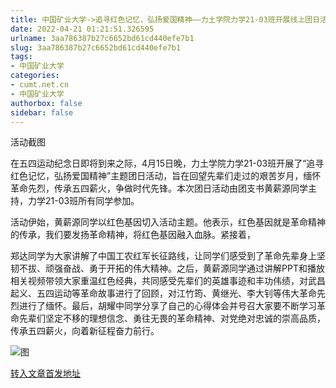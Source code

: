 ```yaml
---
title: 中国矿业大学->追寻红色记忆，弘扬爱国精神——力土学院力学21-03班开展线上团日活动 | cumt.net.cn
date: 2022-04-21 01:21:51.326595
urlname: 3aa786387b27c6652bd61cd440efe7b1
slug: 3aa786387b27c6652bd61cd440efe7b1
tags: 
- 中国矿业大学
categories:
- cumt.net.cn
- 中国矿业大学
authorbox: false
sidebar: false
---
```

活动截图

在五四运动纪念日即将到来之际，4月15日晚，力土学院力学21-03班开展了“追寻红色记忆，弘扬爱国精神”主题团日活动，旨在回望先辈们走过的艰苦岁月，缅怀革命先烈，传承五四薪火，争做时代先锋。本次团日活动由团支书黄薪源同学主持，力学21-03班所有同学参加。

活动伊始，黄薪源同学以红色基因切入活动主题。他表示，红色基因就是革命精神的传承，我们要发扬革命精神，将红色基因融入血脉。紧接着，
<!--more-->
郑达同学为大家讲解了中国工农红军长征路线，让同学们感受到了革命先辈身上坚韧不拔、顽强奋战、勇于开拓的伟大精神。之后，黄薪源同学通过讲解PPT和播放相关视频带领大家重温红色经典，共同感受先辈们的英雄事迹和丰功伟绩，对武昌起义、五四运动等革命故事进行了回顾，对江竹筠、黄继光、李大钊等伟大革命先烈进行了缅怀。最后，胡耀中同学分享了自己的心得体会并号召大家要不断学习革命先辈们坚定不移的理想信念、勇往无畏的革命精神、对党绝对忠诚的崇高品质，传承五四薪火，向着新征程奋力前行。

![图](http://xwzx.cumt.edu.cn/_upload/article/images/89/6b/15d46ae744bead2305b91e4d28fb/a9363318-6642-4ebb-a0d9-40e95db9c411.png)

[转入文章首发地址](http://xwzx.cumt.edu.cn/7a/07/c523a621063/page.htm)